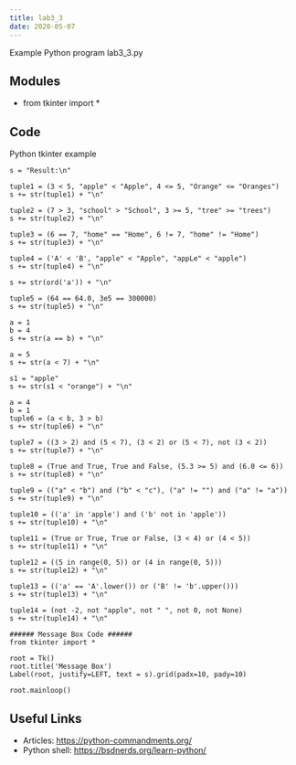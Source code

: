 ```yaml
---
title: lab3_3
date: 2020-05-07
---
```

Example Python program lab3_3.py

## Modules

* from tkinter import *

## Code

Python tkinter example

    s = "Result:\n"
    
    tuple1 = (3 < 5, "apple" < "Apple", 4 <= 5, "Orange" <= "Oranges")
    s += str(tuple1) + "\n"
    
    tuple2 = (7 > 3, "school" > "School", 3 >= 5, "tree" >= "trees")
    s += str(tuple2) + "\n"
    
    tuple3 = (6 == 7, "home" == "Home", 6 != 7, "home" != "Home")
    s += str(tuple3) + "\n"
    
    tuple4 = ('A' < 'B', "apple" < "Apple", "appLe" < "apple")
    s += str(tuple4) + "\n"
    
    s += str(ord('a')) + "\n"
    
    tuple5 = (64 == 64.0, 3e5 == 300000)
    s += str(tuple5) + "\n"
    
    a = 1
    b = 4
    s += str(a == b) + "\n"
    
    a = 5
    s += str(a < 7) + "\n"
    
    s1 = "apple"
    s += str(s1 < "orange") + "\n"
    
    a = 4
    b = 1
    tuple6 = (a < b, 3 > b)
    s += str(tuple6) + "\n"
    
    tuple7 = ((3 > 2) and (5 < 7), (3 < 2) or (5 < 7), not (3 < 2))
    s += str(tuple7) + "\n"
    
    tuple8 = (True and True, True and False, (5.3 >= 5) and (6.0 <= 6))
    s += str(tuple8) + "\n"
    
    tuple9 = (("a" < "b") and ("b" < "c"), ("a" != "") and ("a" != "a"))
    s += str(tuple9) + "\n"
    
    tuple10 = (('a' in 'apple') and ('b' not in 'apple'))
    s += str(tuple10) + "\n"
    
    tuple11 = (True or True, True or False, (3 < 4) or (4 < 5))
    s += str(tuple11) + "\n"
    
    tuple12 = ((5 in range(0, 5)) or (4 in range(0, 5)))
    s += str(tuple12) + "\n"
    
    tuple13 = (('a' == 'A'.lower()) or ('B' != 'b'.upper()))
    s += str(tuple13) + "\n"
    
    tuple14 = (not -2, not "apple", not " ", not 0, not None)
    s += str(tuple14) + "\n"
    
    ###### Message Box Code ######
    from tkinter import *
    
    root = Tk()
    root.title('Message Box')
    Label(root, justify=LEFT, text = s).grid(padx=10, pady=10)
    
    root.mainloop()
    

## Useful Links

- Articles: https://python-commandments.org/
- Python shell: https://bsdnerds.org/learn-python/
